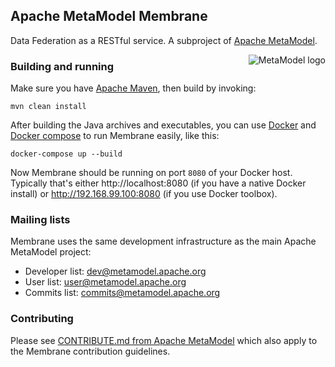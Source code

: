 ## Apache MetaModel Membrane

Data Federation as a RESTful service. A subproject of [Apache MetaModel](http://metamodel.apache.org).

<div>
<img src="http://metamodel.apache.org/img/logo.png" style="float: right; margin-left: 20px;" alt="MetaModel logo" />
</div>

### Building and running

Make sure you have [Apache Maven](http://maven.apache.org/), then build by invoking:

```
mvn clean install
```

After building the Java archives and executables, you can use [Docker](https://www.docker.com/) and [Docker compose](https://docs.docker.com/compose/) to run Membrane easily, like this:

```
docker-compose up --build
```

Now Membrane should be running on port `8080` of your Docker host. Typically that's either http://localhost:8080 (if you have a native Docker install) or http://192.168.99.100:8080 (if you use Docker toolbox).

### Mailing lists

Membrane uses the same development infrastructure as the main Apache MetaModel project:

 * Developer list:  dev@metamodel.apache.org
 * User list:  user@metamodel.apache.org
 * Commits list:    commits@metamodel.apache.org

### Contributing

Please see [CONTRIBUTE.md from Apache MetaModel](https://github.com/apache/metamodel/blob/master/CONTRIBUTE.md) which also apply to the Membrane contribution guidelines.
